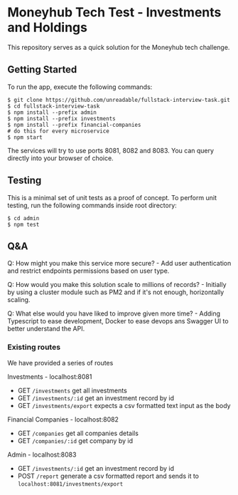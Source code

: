 # Moneyhub Tech Test - Investments and Holdings

This repository serves as a quick solution for the Moneyhub tech challenge.

## Getting Started

To run the app, execute the following commands:

    $ git clone https://github.com/unreadable/fullstack-interview-task.git
    $ cd fullstack-interview-task
    $ npm install --prefix admin
    $ npm install --prefix investments
    $ npm install --prefix financial-companies
    # do this for every microservice
    $ npm start

The services will try to use ports 8081, 8082 and 8083.
You can query directly into your browser of choice.

## Testing

This is a minimal set of unit tests as a proof of concept.
To perform unit testing, run the following commands inside root directory:

    $ cd admin
    $ npm test


## Q&A

Q: How might you make this service more secure?
    - Add user authentication and restrict endpoints permissions based on user type.

Q: How would you make this solution scale to millions of records?
    - Initially by using a cluster module such as PM2 and if it's not enough, horizontally scaling.    

Q: What else would you have liked to improve given more time?
    - Adding Typescript to ease development, Docker to ease devops ans Swagger UI to better understand
    the API.

### Existing routes
We have provided a series of routes 

Investments - localhost:8081
- GET `/investments` get all investments
- GET `/investments/:id` get an investment record by id
- GET `/investments/export` expects a csv formatted text input as the body

Financial Companies - localhost:8082
- GET `/companies` get all companies details
- GET `/companies/:id` get company by id

Admin - localhost:8083
- GET `/investments/:id` get an investment record by id
- POST `/report` generate a csv formatted report and sends it to `localhost:8081/investments/export`
